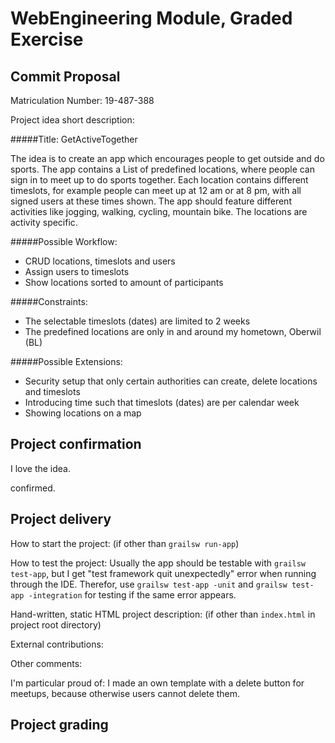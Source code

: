 # WebEngineering Module, Graded Exercise

## Commit Proposal

Matriculation Number: 19-487-388

Project idea short description:

#####Title: GetActiveTogether

The idea is to create an app which encourages people to get outside and do sports.
The app contains a List of predefined locations, where people can sign in to meet up to do sports together.
Each location contains different timeslots, for example people can meet up at 12 am or at 8 pm, with all signed users at these times shown.
The app should feature different activities like jogging, walking, cycling, mountain bike. The locations are activity specific.

#####Possible Workflow:
- CRUD locations, timeslots and users
- Assign users to timeslots
- Show locations sorted to amount of participants

#####Constraints:
- The selectable timeslots (dates) are limited to 2 weeks
- The predefined locations are only in and around my hometown, Oberwil (BL)

#####Possible Extensions:
- Security setup that only certain authorities can create, delete locations and timeslots
- Introducing time such that timeslots (dates) are per calendar week
- Showing locations on a map


## Project confirmation

I love the idea.

confirmed.

## Project delivery <to be filled by student>

How to start the project: (if other than `grailsw run-app`)

How to test the project:
Usually the app should be testable with `grailsw test-app`, but I get "test framework quit unexpectedly" error when running through the IDE.
Therefor, use `grailsw test-app -unit` and `grailsw test-app -integration` for testing if the same error appears.

Hand-written, static HTML 
project description:      (if other than `index.html` in project root directory)

External contributions:

Other comments: 

I'm particular proud of:
I made an own template with a delete button for meetups, because otherwise users cannot delete them.

## Project grading 

<to be filled by lecturer>


